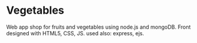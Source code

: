# Vegetables
Web app shop for fruits and vegetables using node.js and mongoDB.
Front designed with HTML5, CSS, JS.
used also: express, ejs.
